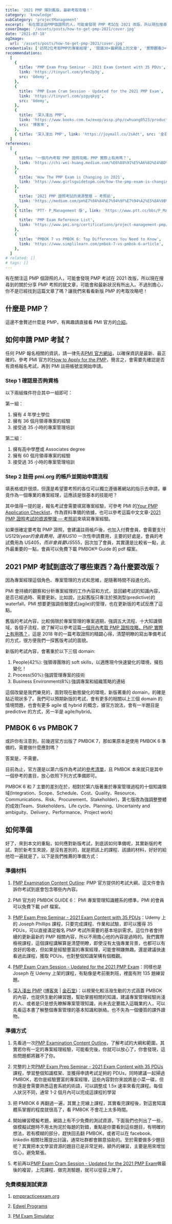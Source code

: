 ```yaml
---
title: '2021 PMP 揮別舊版，最新考取攻略！'
category: 'knowledge'
subCategory: 'projectManagement'
excerpt: '有在關注這PMP個證照的人，可能會發現 PMP 考試在 2021 改版，所以現在搜尋到的關於分享 PMP 考照的就文章，可能會和最新狀況有所出入。不過別擔心，你不是已經找到這篇文章了嗎？讓我們來看看新版PMP的考取攻略吧！'
coverImage: '/assets/posts/how-to-get-pmp-2021/cover.jpg'
date: '2021-07-18'
ogImage:
  url: '/assets/posts/how-to-get-pmp-2021/cover.jpg'
credentials: ['訪問2位考取PMP的專案經理', '閱讀30+篇網路上的文章', '實際觀看3+個線上課程']
recommendations:
  [
    {
      title: 'PMP Exam Prep Seminar - 2021 Exam Content with 35 PDUs',
      link: 'https://tinyurl.com/yfen2p3g',
      src: 'Udemy',
    },
    {
      title: 'PMP Exam Cram Session - Updated for the 2021 PMP Exam',
      link: 'https://tinyurl.com/yzgyqkyg',
      src: 'Udemy',
    },
    {
      title: '深入淺出 PMP',
      link: 'https://www.books.com.tw/exep/assp.php/cwhuang0523/products/0010825895?utm_source=cwhuang0523&utm_medium=ap-books&utm_content=recommend&utm_campaign=ap-202108',
      src: '博客來',
    },
    { title: '深入淺出 PMP', link: 'https://joymall.co/2sAdt', src: '金石堂' },
  ]
references:
  [
    {
      title: '一個月內考取 PMP 證照攻略，PMP 實際上有用嗎？',
      link: 'https://chi-wei-huang.medium.com/%E6%88%91%E5%A6%82%E4%BD%95%E5%9C%A8%E4%B8%80%E5%80%8B%E6%9C%88%E5%85%A7%E5%8F%96%E5%BE%97pmp%E8%AD%89%E7%85%A7-project-management-professional-certification-544b2937adeb',
    },
    {
      title: 'How The PMP Exam is Changing in 2021',
      link: 'https://www.girlsguidetopm.com/how-the-pmp-exam-is-changing-next-year/',
    },
    {
      title: '2021 PMP 證照考試的資源整理 — 考照前',
      link: 'https://medium.com/pm%E7%9A%84%E7%94%9F%E7%94%A2%E5%8A%9B%E5%B7%A5%E5%85%B7%E7%AE%B1/2021-pmp-%E8%AD%89%E7%85%A7%E6%BA%96%E5%82%99%E8%B3%87%E6%BA%90%E6%95%B4%E7%90%86-%E8%80%83%E7%85%A7%E5%89%8D-bf400a331cc1',
    },
    { title: 'PTT- P_Management 版', link: 'https://www.ptt.cc/bbs/P_Management/index.html' },
    {
      title: 'PMP Exam Reference List',
      link: 'https://www.pmi.org/certifications/project-management-pmp/earn-the-pmp/pmp-exam-preparation/pmp-reference-list?utm_campaign=2021-07-19&utm_term=8912846&utm_content=educational&utm_source=email-sendgrid&utm_medium=979552',
    },
    {
      title: 'PMBOK 7 vs PMBOK 6: Top Differences You Need to Know',
      link: 'https://www.simplilearn.com/pmbok-7-vs-pmbok-6-article',
    },
  ]
# related: []
# tags: []
---
```


有在關注這 PMP 個證照的人，可能會發現 PMP 考試在 2021 改版，所以現在搜尋到的關於分享 PMP 考照的就文章，可能會和最新狀況有所出入。不過別擔心，你不是已經找到這篇文章了嗎？讓我們來看看新版 PMP 的考取攻略吧！

## 什麼是 PMP？

這邊不會贅述什麼是 PMP，有興趣請直接看 PMI 官方的[介紹](https://www.pmi.org/certifications/project-management-pmp)。

## 如何申請 PMP 考試？

任何 PMP 報名相關的資訊，請一律先去[PMI 官方網站](https://www.pmi.org/)，以確保資訊是最新、最正確的。參考 PMI 官方的[How to Apply for the PMP](https://www.pmi.org/certifications/project-management-pmp/earn-the-pmp/how-to-apply)，簡言之，會需要先確認是否有資格報名考試，再到 PMI 註冊帳號並開始申請。

### Step 1 確認是否夠資格

以下兩組條件符合其中一組即可：

第一組：

1. 擁有 4 年學士學位
2. 擁有 36 個月領導專案的經驗
3. 接受過 35 小時的專案管理培訓

第二組：

1. 擁有高中學歷或 Associates degree
2. 擁有 60 個月領導專案的經驗
3. 接受過 35 小時的專案管理培訓

### Step 2 註冊 pmi.org 的帳戶並開始申請流程

填表格或許很煩，但還是希望要考照的各位可以獨立遵循著網站的指示去申請，畢竟作為一個專業的專案經理，這應該是很基本的技能吧？

其中值得一提的是，報名考試會需要填寫專案經驗，可參考 PMI 的[Your PMP Application Checklist](https://www.pmi.org/-/media/pmi/documents/public/pdf/certifications/your-pmp-application-checklist.pdf?v=598ade6b-8bd6-4ef5-a7d6-1d363a2b93d0)，作為資料準備的依據，也可以參考這篇中文文章-[2021 PMP 證照考試的資源整理 — 考照前](https://medium.com/pm%E7%9A%84%E7%94%9F%E7%94%A2%E5%8A%9B%E5%B7%A5%E5%85%B7%E7%AE%B1/2021-pmp-%E8%AD%89%E7%85%A7%E6%BA%96%E5%82%99%E8%B3%87%E6%BA%90%E6%95%B4%E7%90%86-%E8%80%83%E7%85%A7%E5%89%8D-bf400a331cc1)來填寫專案經驗。

如果很確定要考取 PMP 證照，會建議註冊帳戶後，也加入付費會員，會需要支付 US$129/year 的會員費用，還有 US$10 一次性申請費用，主要的好處是，會員的考試費用為 US$405，而非會員要 US$555，因次加了會員，其實還是比較省一點，此外最重要的一點，會員可以免費下載 PMBOK® Guide 的 pdf 檔案。

## 2021 PMP 考試到底改了哪些東西？為什麼要改版？

因為專案經理這個角色、專案管理的方式和思維，是隨著時間不段進化的。

PMI 會持續的觀察和分析專案經理的工作內容和方式，並回顧考試的知識內容，是否已經過時、需要更新。比如說，比起舊版只專注於預測型(predictive)的 waterfall，PMI 想要更強調些敏捷式(agile)的管理，也在更新版的考試反應了這點。

舊版的考試內容，比較侷限於專案管理的專案週期，強調五大流程、十大知識領域，各個子流程，欲了解可以參考這篇[一個月內考取 PMP 證照攻略，PMP 實際上有用嗎？](https://chi-wei-huang.medium.com/%E6%88%91%E5%A6%82%E4%BD%95%E5%9C%A8%E4%B8%80%E5%80%8B%E6%9C%88%E5%85%A7%E5%8F%96%E5%BE%97pmp%E8%AD%89%E7%85%A7-project-management-professional-certification-544b2937adeb)，這是 2018 年的一篇考取證照的精闢心得，清楚明瞭的寫出準備考試的方式，很方便我們一探舊版考試的面貌。

新版的考試內容，會著重於以下三個 domain:

1. People(42%): 強領導團隊的 soft skills，以適應現今快速變化的環境，擁抱變化！
2. Process(50%):強調管理專案的技術
3. Business Environment(8%):強調專案和組織策略的連結

這個改變是我們樂見的，面對現在動態變化的環境，新版著重的 domain，的確是貼近現狀多了。我們可以預期新版的考試，會有更多的相關以上三個 domain 的情境問題，也會有更多 agile 或 hybrid 的概念，據官方說法，會有一半題目是 predictive 的方式，另一半是 agile/hybrid。

## PMBOK 6 vs PMBOK 7

或許你有注意到，前幾週官方出版了 PMBOK 7，那如果原本是使用 PMBOK 6 準備的，需要做什麼應對嗎？

答案是，不需要。

目前為止，官方還是以第六版作為考試的[參考清單](https://www.pmi.org/certifications/project-management-pmp/earn-the-pmp/pmp-exam-preparation/pmp-reference-list?utm_campaign=2021-07-19&utm_term=8912846&utm_content=educational&utm_source=email-sendgrid&utm_medium=979552)，且 PMBOK 本來就只是其中一個參考的書目，放心依照下列方式準備即可。

PMBOK 6 和 7 主要的差別在於，相對於第六版著重於專案管理過程的十個知識領域(Integration、Scope、Schedule、Cost、Quality、Resource、Communications、Risk、Procurement、Stakeholder)，第七版改為強調整整體的成效(Team、Stakeholders、Life cycle、Planning、Uncertainty and ambiguity、Delivery、Performance、Project work)

## 如何準備

好了，來到本文的重點，如何應對新版考試，到底該如何準備呢，其實新版的考試，對於新考生來說，是沒有差別的，就是把該上的課程、該讀的材料，好好的給他唸一遍就是了，以下是我們推薦的準備方式：

### 準備材料

1. [PMP Examination Content Outline](https://www.pmi.org/-/media/pmi/documents/public/pdf/certifications/pmp-examination-content-outline.pdf?v=ef41743a-9156-4137-a9a6-fd31e19a9668): PMP 官方提供的考試大綱，這文件會告訴你考試到底會包含哪些內內容。

2. PMI 官方的 PMBOK GUIDE 6： PMI 專案管理知識體系的標準，PMI 的會員可以免費下載 pdf 檔案。

3. [PMP Exam Prep Seminar - 2021 Exam Content with 35 PDUs](https://tinyurl.com/yfen2p3g)：Udemy 上的 Joseph Phillips 課程，只要完成課程、作業和試驗，即可以獲得 35 PDUs，可以直接滿足報名 PMP 考試所需要的基本培訓需求。這位作者會持續的更新最新的 PMP 相關內容，所以不用擔心他的內容是過時的。我們實際檢視課程，這個課程講解算是清楚明瞭，即使沒有太強專業背景，也都可以有良好的吸收，但如果是經驗豐富的專案經理，可能會稍嫌無趣。還是建議快速看過此課程，獲取 PDUs，也對整個知識架構有個概觀。

4. [PMP Exam Cram Session - Updated for the 2021 PMP Exam](https://tinyurl.com/yzgyqkyg)：同樣也是 Joseph 在 Udemy 上架的課程，有點像是考前衝刺班，裡面有附 135 題練習題。

5. [深入淺出 PMP](https://joymall.co/2sAdt) ([博客來](https://www.books.com.tw/exep/assp.php/cwhuang0523/products/0010825895?utm_source=cwhuang0523&utm_medium=ap-books&utm_content=recommend&utm_campaign=ap-202108) | [金石堂](https://joymall.co/2sAdt))：以視覺化較活潑生動的方式涵蓋 PMBOK 的內容，也提供生動的練習題，幫助掌握相關的知識，建議專案管理經驗尚淺的人、或者是只是想先瞭解專案管理知識，尚未去定要踏入這職業的人，可以先看這本書了解整個專案管理的基本知識和脈絡。也不失為一個優質的課外讀物。

### 準備方式

1. 先看過一次[PMP Examination Content Outline](https://www.pmi.org/-/media/pmi/documents/public/pdf/certifications/pmp-examination-content-outline.pdf?v=ef41743a-9156-4137-a9a6-fd31e19a9668)，了解考試的大綱和範圍，其實若你有一定的專案經理經驗，可能看完後，你就可以放心了，你會發現，這些問題都將難不了你。

2. 完整的上完[PMP Exam Prep Seminar - 2021 Exam Content with 35 PDUs](https://tinyurl.com/yfen2p3g)課程，學習整個知識框架、並獲得申請考試足夠的 PDUs，同時建議一起掃過 PMBOK，若你是經驗豐富的專案經理，這些內容對你來說將是小菜一碟，但你還是會需要熟悉這套系統的術語，可以調整成 1.5x 速率來看完課程。每個人狀況不同，通常 1-2 個月內可以完成這課程的學習

3. 把 PMBOK 6 再翻過一遍，其實上完線上課程，其實看完課程後，對這套知識體系掌握的程度就很高了，看 PMBOK 不會花上太多時間。

4. 開始練習模擬考題，網路上有不少免費的測試資源，下面我們也列出了一些，做模擬試題時不用太拘泥於每題的對錯，重點是你要看到這些題目，有明確的想法，若有模糊的部分，趕快回去翻 PMBOK，或者可以在 facebook、linkedin 相關社團提出討論，通常社群都會願意協助的。至於需要做多少題目呢？其實把本文學習資源的題目已是非常足夠，額外的練習，主要是用來增加信心，避免緊張。

5. 考前再以[PMP Exam Cram Session - Updated for the 2021 PMP Exam](https://tinyurl.com/yzgyqkyg)做最後的複習，上完課程、做完測驗題，就可以從容上陣了。

### 免費模擬測試資源

1. [pmppracticeexam.org](https://www.pmppracticeexam.org/)

2. [Edwel Programs](https://www.edwel.com/Free-Resources/PMP-Certification-Practice-Exam.aspx)

3. [PM Exam Simulator](https://free.pm-exam-simulator.com/)
